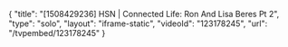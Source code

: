 {
    "title": "[1508429236] HSN | Connected Life: Ron And Lisa Beres Pt 2",
    "type": "solo",
    "layout": "iframe-static",
    "videoId": "123178245",
    "url": "\/tvpembed\/123178245"
}